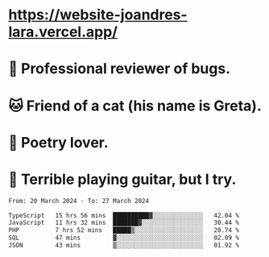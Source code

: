 # https://website-joandres-lara.vercel.app/
# 🐛 Professional reviewer of bugs.
# 🐱 Friend of a cat (his name is Greta).
# 📜 Poetry lover.
# 🎸 Terrible playing guitar, but I try.

<!--START_SECTION:waka-->

```txt
From: 20 March 2024 - To: 27 March 2024

TypeScript   15 hrs 56 mins  ██████████▓░░░░░░░░░░░░░░   42.04 %
JavaScript   11 hrs 32 mins  ███████▓░░░░░░░░░░░░░░░░░   30.44 %
PHP          7 hrs 52 mins   █████▒░░░░░░░░░░░░░░░░░░░   20.74 %
SQL          47 mins         ▓░░░░░░░░░░░░░░░░░░░░░░░░   02.09 %
JSON         43 mins         ▒░░░░░░░░░░░░░░░░░░░░░░░░   01.92 %
```

<!--END_SECTION:waka-->
